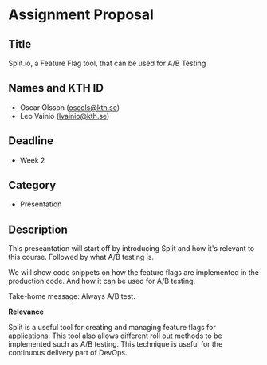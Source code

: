 # Assignment Proposal

## Title

Split.io, a Feature Flag tool, that can be used for A/B Testing

## Names and KTH ID

  - Oscar Olsson (oscols@kth.se)
  - Leo Vainio (lvainio@kth.se)

## Deadline

- Week 2

## Category

- Presentation

## Description

This preseantation will start off by introducing Split and how it's relevant to this course. Followed by what A/B testing is.

We will show code snippets on how the feature flags are implemented in the production code. And how it can be used for A/B testing.

Take-home message: Always A/B test.

**Relevance**

Split is a useful tool for creating and managing feature flags for applications. This tool also allows different roll out methods to be implemented such as A/B testing. This technique is useful for the continuous delivery part of DevOps. 
